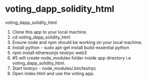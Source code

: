 # voting_dapp_solidity_html
voting_dapp_solidity_html


1. Clone this app to your local machine.
2. cd voting_dapp_solidity_html
3. Ensure node and npm should be working on your local machine.
4. Install python - sudo apt-get install build-essential python
5. npm install ethereumjs-testrpc web3
6. #5 will create node_modules folder inside app directory i.e voting_dapp_solidity_html.
7. Start testrpc - node_modules/.bin/testrpc
8. Open index.html and use the voting app.


